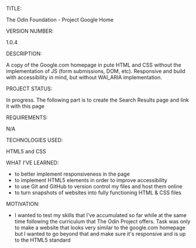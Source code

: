TITLE: 

The Odin Foundation - Project Google Home

VERSION NUMBER: 

 1.0.4

DESCRIPTION: 

 A copy of the Google.com homepage in pute HTML and CSS without the implementation of JS (form submissions, DOM, etc). Responsive and build with accessibility in mind, but without WAI_ARIA implementation.

PROJECT STATUS: 

 In progress. The following part is to create the Search Results page and link it with this page

REQUIREMENTS: 

 N/A

TECHNOLOGIES USED: 

 HTML5 and CSS

WHAT I'VE LEARNED: 

 - to better implement responsiveness in the page
 - to implement HTML5 elements in order to improve accessibility
 - to use Git and GitHub to version control my files and host them online
 - to turn snapshots of websites into fully functioning HTML & CSS files

MOTIVATION: 

- I wanted to test my skills that I've accumulated so far while at the same time following the curriculum that The Odin Project offers. Task was only to make a website that looks very similar to the google.com homepage but I wanted to go beyond that and make sure it's responsive and is up to the HTML5 standard